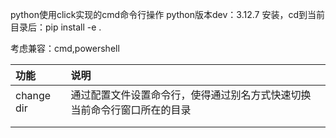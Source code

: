 python使用click实现的cmd命令行操作
python版本dev：3.12.7
安装，cd到当前目录后：pip install -e .

考虑兼容：cmd,powershell

| 功能       | 说明                                                         |
| :--------- | :----------------------------------------------------------- |
| change dir | 通过配置文件设置命令行，使得通过别名方式快速切换当前命令行窗口所在的目录 |
|            |                                                              |
|            |                                                              |

